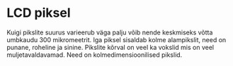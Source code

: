# LCD piksel

Kuigi pikslite suurus varieerub väga palju võib nende keskmiseks võtta umbkaudu
300 mikromeetrit. Iga piksel sisaldab kolme alampikslit, need on punane,
roheline ja sinine. Pikslite kõrval on veel ka vokslid mis on veel
muljetavaldavamad. Need on kolmedimensioonilised pikslid.
